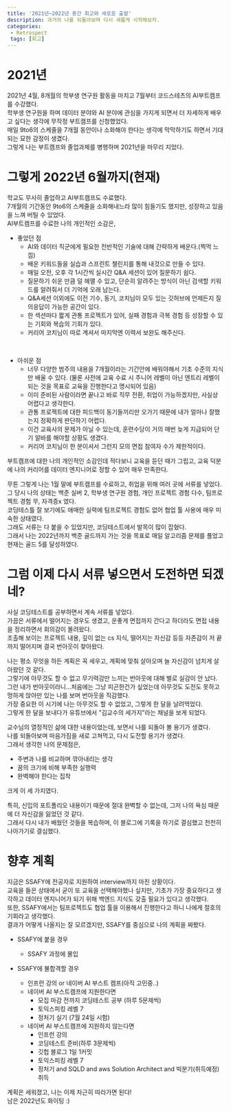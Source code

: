 ```yaml
---
title: '2021년~2022년 중간 회고와 새로운 출발'
description: 과거의 나를 되돌아보며 다시 새롭게 시작해보자.
categories:
 - Retrospect
 tags: [회고]
---
```


# 2021년
2021년 4월, 8개월의 학부생 연구원 활동을 마치고 7월부터 코드스테츠의 AI부트캠프를 수강했다. <br>
학부생 연구원을 하며 데이터 분야와 AI 분야에 관심을 가지게 되면서 더 자세하게 배우고 싶다는 생각에 무작정 부트캠프를 신청했었다. <br>
매일 9to6의 스케줄을 7개월 동안이나 소화해야 한다는 생각에 막막하기도 하면서 기대되는 묘한 감정이 생겼다. <br>
그렇게 나는 부트캠프와 졸업과제를 병행하며 2021년을 마무리 지었다.

# 그렇게 2022년 6월까지(현재)
학교도 무사히 졸업하고 AI부트캠프도 수료했다. <br>
7개월의 기간동안 9to6의 스케줄을 소화해내느라 많이 힘들기도 했지만, 성장하고 있음을 느껴 버틸 수 있었다. <br>
AI부트캠프를 수료한 나의 개인적인 소감은, <br>
* 좋았던 점
	* AI와 데이터 직군에게 필요한 전반적인 기술에 대해 간략하게 배운다.(찍먹 느낌)
	* 배운 키워드들을 실습과 스프린트 챌린지를 통해 내것으로 만들 수 있다.
	* 매일 오전, 오후 각 1시간씩 실시간 Q&A 세션이 있어 질문하기 쉽다.
	* 질문하기 쉬운 만큼 덜 헤맬 수 있고, 단순히 알려주는 방식이 아닌 검색할 키워드를 알려줘서 더 기억에 오래 남는다.
	* Q&A세션 이외에도 이전 기수, 동기, 코치님이 모두 있는 깃허브에 언제든지 질의응답이 가능한 공간이 있다.
	* 한 섹션마다 짧게 관통 프로젝트가 있어, 실패 경험과 극복 경험 등 성장할 수 있는 기회와 복습의 기회가 있다.
	* 커리어 코치님이 따로 계셔서 마지막엔 이력서 보완도 해주신다.

<br>

* 아쉬운 점
	* 너무 다양한 범주의 내용을 7개월이라는 기간안에 배워야해서 기초 수준의 지식만 배울 수 있다. (물론 사전에 교육 수료 시 주니어 레벨이 아닌 엔트리 레벨이 되는 것을 목표로 교육을 진행한다고 명시되어 있음)
	* 이미 준비된 사람이라면 끝나고 바로 직무 전환, 취업이 가능하겠지만, 사실상 어렵다고 생각한다.
	* 관통 프로젝트에 대한 피드백이 동기들끼리만 오가기 때문에 내가 얼마나 잘했는지 정확하게 판단하기 어렵다.
	* 이건 교육사의 문제가 아닐 수 있는데, 훈련수당이 거의 매번 늦게 지급되어 단기 알바를 해야할 상황도 생겼다.
	* 커리어 코치님이 한 분이셔서 그런지 모의 면접 참여자 수가 제한적이다.

부트캠프에 대한 나의 개인적인 소감인데 적다보니 교육을 듣던 때가 그립고, 교육 덕분에 나의 커리어를 데이터 엔지니어로 정할 수 있어 매우 만족한다. <br>

무튼 그렇게 나는 1월 말에 부트캠프를 수료하고, 취업을 위해 여러 곳에 서류를 넣었다. <br>
그 당시 나의 상태는 백준 실버 2, 학부생 연구원 경험, 개인 프로젝트 경험 다수, 팀프로젝트 경험 무, 자격증x 였다. <br>
코딩테스틀 잘 보기에도 애매한 실력에 팀프로젝트 경험도 없어 협업 툴 사용에 매우 미숙한 상태였다. <br>
그래도 서류는 다 붙을 수 있었지만, 코딩테스트에서 발목이 많이 잡혔다. <br>
그래서 나는 2022년까지 백준 골드까지 가는 것을 목표로 매일 알고리즘 문제를 풀었고 현재는 골드 5를 달성하였다. <br>

# 그럼 이제 다시 서류 넣으면서 도전하면 되겠네?
사실 코딩테스트를 공부하면서 계속 서류를 넣었다. <br>
가끔은 서류에서 떨어지는 경우도 생겼고, 운좋게 면접까지 간다고 하더라도 면접 내용을 정리하면서 회의감이 몰려왔다. <br>
조촐해 보이는 프로젝트 내용, 깊이 없는 cs 지식, 떨어지는 자신감 등등 자존감이 저 끝까지 떨어지며 결국 번아웃이 찾아왔다. <br>

나는 평소 무엇을 하든 계획은 꼭 세우고, 계획에 맞춰 살아오며 늘 자신감이 넘치게 살아왔던 것 같다. <br>
그렇기에 아무것도 할 수 없고 무기력감만 느끼는 번아웃에 대해 별로 실감이 안 났다. <br>
그런 내가 번아웃이라니...처음에는 그냥 피곤한건가 싶었는데 아무것도 도전도 못하고 멍하게 앉아만 있는 나를 보며 번아웃을 직감했다. <br>
가장 중요한 이 시기에 나는 아무것도 할 수 없었고, 그렇게 한 달을 날려먹었다. <br>
그렇게 한 달을 보내다가 유튜브에서 "김교수의 세가지"라는 채널을 보게 되었다. <br>

교수님의 열정적인 삶에 대한 내용이었는데, 보면서 나를 되돌아 볼 용기가 생겼다. <br>
나를 되돌아보며 마음가짐을 새로 고쳐먹고, 다시 도전할 용기가 생겼다. <br>
그래서 생각한 나의 문제점은,

* 주변과 나를 비교하며 깎아내리는 생각
* 꿈의 크기에 비해 부족한 실행력
* 완벽해야 한다는 집착

크게 이 세 가지였다. <br>

특히, 신입의 포트폴리오 내용이기 때문에 절대 완벽할 수 없는데, 그저 나의 욕심 때문에 더 자신감을 잃었던 것 같다. <br>
그래서 다시 내가 배웠던 것들을 복습하며, 이 블로그에 기록을 하기로 결심했고 천천히 나아가기로 결심했다. <br>

# 향후 계획
지금은 SSAFY에 전공자로 지원하여 interview까지 마친 상황이다. <br>
교육을 들은 상태에서 굳이 또 교육을 선택해야했나 싶지만, 기초가 가장 중요하다고 생각하고 데이터 엔지니어가 되기 위해 백엔드 지식도 갖출 필요가 있다고 생각했다. <br>
또한, SSAFY에서는 팀프로젝트도 협업 툴을 이용해서 진행한다고 하니 나에게 절호의 기회라고 생각했다. <br>
결과가 어떻게 나올지는 잘 모르겠지만, SSAFY를 중심으로 나의 계획을 짜봤다. <br>

* SSAFY에 붙을 경우
	* SSAFY 과정에 몰입

* SSAFY에 불합격할 경우
	* 인프런 강의 or 네이버 AI 부스트 캠프(아직 고민중..)
	* 네이버 AI 부스트캠프에 지원한다면
		* 모집 마감 전까지 코딩테스트 공부 (하루 5문제씩)
		* 토익스피킹 레벨 7
		* 정처기 실기 (7월 24일 시험)
	* 네이버 AI 부스트캠프에 지원하지 않는다면
		* 인프런 강의
		* 코딩테스트 준비(하루 3문제씩)
		* 깃헙 블로그 1일 1커밋
		* 토익스피킹 레벨 7
		* 정처기 and SQLD and aws Solution Architect and 빅분기(취득예정) 취득

계획은 세워졌고, 나는 이제 차근히 따라가면 된다! <br>
남은 2022년도 화이팅 :)